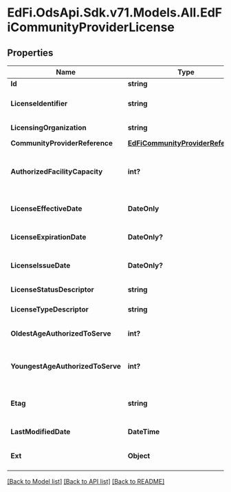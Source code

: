 # EdFi.OdsApi.Sdk.v71.Models.All.EdFiCommunityProviderLicense

## Properties

Name | Type | Description | Notes
------------ | ------------- | ------------- | -------------
**Id** | **string** |  | [optional] 
**LicenseIdentifier** | **string** | The unique identifier issued by the licensing organization. | 
**LicensingOrganization** | **string** | The organization issuing the license. | 
**CommunityProviderReference** | [**EdFiCommunityProviderReference**](EdFiCommunityProviderReference.md) |  | 
**AuthorizedFacilityCapacity** | **int?** | The maximum number that can be contained or accommodated which a provider is authorized or licensed to serve. | [optional] 
**LicenseEffectiveDate** | **DateOnly** | The month, day, and year on which a license is active or becomes effective. | 
**LicenseExpirationDate** | **DateOnly?** | The month, day, and year on which a license will expire. | [optional] 
**LicenseIssueDate** | **DateOnly?** | The month, day, and year on which an active license was issued. | [optional] 
**LicenseStatusDescriptor** | **string** | An indication of the status of the license. | [optional] 
**LicenseTypeDescriptor** | **string** | An indication of the category of the license. | 
**OldestAgeAuthorizedToServe** | **int?** | The oldest age of children a provider is authorized or licensed to serve. | [optional] 
**YoungestAgeAuthorizedToServe** | **int?** | The youngest age of children a provider is authorized or licensed to serve. | [optional] 
**Etag** | **string** | A unique system-generated value that identifies the version of the resource. | [optional] 
**LastModifiedDate** | **DateTime** | The date and time the resource was last modified. | [optional] 
**Ext** | **Object** | Extensions to the CommunityProviderLicense entity. | [optional] 

[[Back to Model list]](../README.md#documentation-for-models) [[Back to API list]](../README.md#documentation-for-api-endpoints) [[Back to README]](../README.md)

